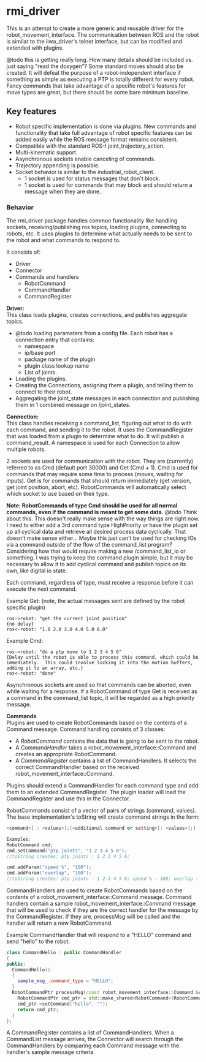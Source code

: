 # rmi_driver

This is an attempt to create a more generic and reusable driver for the robot_movement_interface.  The communication between ROS and the robot is similar to the iiwa_driver's telnet interface, but can be modified and extended with plugins.

@todo this is getting really long.  How many details should be included vs. just saying "read the doxygen"?  Some standard moves should also be created.  It will defeat the purpose of a robot-independent interface if something as simple as executing a PTP is totally different for every robot.  Fancy commands that take advantage of a specific robot's features for move types are great, but there should be some bare minimum baseline.

## Key features
- Robot specific implementation is done via plugins.  New commands and functionality that take full advantage of robot specific features can be added easily while the ROS message format remains consistent.
- Compatible with the standard ROS-I joint_trajectory_action. 
- Multi-kinematic support.
- Asynchronous sockets enable canceling of commands.
- Trajectory appending is possible.
- Socket behavior is similar to the industrial_robot_client.  
    - 1 socket is used for status messages that don't block.
    - 1 socket is used for commands that may block and should return a message when they are done.

### Behavior 
The rmi_driver package handles common functionality like handling sockets, receiving/publishing ros topics, loading plugins, connecting to robots, etc.  It uses plugins to determine what actually needs to be sent to the robot and what commands to respond to. 

It consists of:
- Driver
- Connector
- Commands and handlers  
    + RobotCommand
    + CommandHandler
    + CommandRegister



**Driver:**  
This class loads plugins, creates connections, and publishes aggregate topics.

- @todo loading parameters from a config file.  Each robot has a connection entry that contains:
    + namespace
    + ip/base port    
    + package name of the plugin
    + plugin class lookup name
    + List of joints.
- Loading the plugins.
- Creating the Connections, assigning them a plugin, and telling them to connect to their robot.
- Aggregating the joint_state messages in each connection and publishing them in 1 combined message on /joint_states.

**Connection:**  
This class handles receiving a command_list, figuring out what to do with each command, and sending it to the robot.  It uses the CommandRegister that was loaded from a plugin to determine what to do.  It will publish a command_result.  A namespace is used for each Connection to allow multiple robots.

2 sockets are used for communication with the robot.  They are (currently) referred to as Cmd (default  port 30000) and Get (Cmd + 1).  Cmd is used for commands that may require some time to process (moves, waiting for inputs).  Get is for commands that should return immediately (get version, get joint position, abort, etc).  RobotCommands will automatically select which socket to use based on their type.  

**Note: RobotCommands of type Cmd should be used for all normal commands, even if the command is meant to get some data.** @todo Think about this.  This doesn't really make sense with the way things are right now.  I need to either add a 3rd command type HighPriority or have the plugin set up all cyclical data and retrieve all desired process data cyclically.  That doesn't make sense either...  Maybe this just can't be used for checking IOs via a command outside of the flow of the command_list program?  Considering how that would require making a new /command_list_io or something.  I was trying to keep the command plugin simple, but it may be necessary to allow it to add cyclical command and publish topics on its own, like digital io state.

Each command, regardless of type, must receive a response before it can execute the next command.  

Example Get:  (note, the actual messages sent are defined by the robot specific plugin)  
```
ros->robot: "get the current joint position"  
{no delay}
ros<-robot: "1.0 2.0 3.0 4.0 5.0 6.0"  
```

Example Cmd:
```
ros->robot: "do a ptp move to 1 2 3 4 5 6"
{Delay until the robot is able to process this command, which could be immediately.  This could involve locking it into the motion buffers, adding it to an array, etc.}
ros<-robot: "done"
```
Asynchronous sockets are used so that commands can be aborted, even while waiting for a response.  If a RobotCommand of type Get is received as a command in the command_list topic, it will be regarded as a high priority message.  


**Commands**  
Plugins are used to create RobotCommands based on the contents of a Command message. Command handling consists of 3 classes:  
- A *RobotCommand* contains the data that is going to be sent to the robot.  
- A *CommandHandler* takes a robot_movement_interface::Command and creates an appropriate RobotCommand.
- A *CommandRegister* contains a list of CommandHandlers.  It selects the correct CommandHandler based on the received robot_movement_interface::Command.

Plugins should extend a CommandHandler for each command type and add them to an extended CommandRegister.  The plugin loader will load the CommandRegister and use this in the Connector.

RobotCommands consist of a vector of pairs of strings (command, values).  The base implementation's toString will create command strings in the form:
```c++
<command>[ : <values>];[<additional command or setting>[: <values>];]

Examples:
RobotCommand cmd;
cmd.setCommand("ptp joints", "1 2 3 4 5 6");  
//toString creates: ptp joints : 1 2 3 4 5 6;

cmd.addParam("speed %", "100");
cmd.addParam("overlap", "100");
//toString creates: ptp joints : 1 2 3 4 5 6; speed % : 100; overlap : 100;
```


CommandHandlers are used to create RobotCommands based on the contents of a robot_movement_interface::Command message.  Command handlers contain a sample robot_movement_interface::Command message that will be used to check if they are the correct handler for the message by the CommandRegister.  If they are, processMsg will be called and the handler will return a new RobotCommand.

Example CommandHandler that will respond to a "HELLO" command and send "hello" to the robot:
```c++
class CommandHello : public CommandHandler
{
public:
  CommandHello()
  {
    sample_msg_.command_type = "HELLO";
  }
  RobotCommandPtr processMsg(const robot_movement_interface::Command &cmd_msg) const override {
    RobotCommandPtr cmd_ptr = std::make_shared<RobotCommand>(RobotCommand::RobotCommand::CommandType::Cmd);
    cmd_ptr->setCommand("hello", "");
    return cmd_ptr;
  }
};
```

A CommandRegister contains a list of CommandHandlers.  When a CommandList message arrives, the Connector will search through the CommandHandlers by comparing each Command message with the handler's sample message criteria.  


